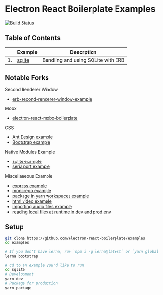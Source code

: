 # Electron React Boilerplate Examples

[![Build Status](https://travis-ci.com/electron-react-boilerplate/examples.svg?branch=master)](https://travis-ci.com/electron-react-boilerplate/examples)

## Table of Contents

|  | Example | Descrption |
| --- | --- | --- |
| 1.|  [sqlite](https://github.com/electron-react-boilerplate/examples/tree/master/examples/sqlite) | Bundling and using SQLite with ERB |

## Notable Forks

Second Renderer Window
* [erb-second-renderer-window-example](https://github.com/amilajack/erb-second-renderer-window-example)

Mobx
* [electron-react-mobx-boilerplate](https://github.com/gzgogo/electron-react-mobx-boilerplate)

CSS
* [Ant Design example](https://github.com/amilajack/erb-ant-design-example)
* [Bootstrap example](https://github.com/amilajack/erb-bootstrap-example)

Native Modules Example
* [sqlite example](https://github.com/amilajack/erb-sqlite-example)
* [serialport example](https://github.com/amilajack/erb-serialport-example)

Miscellaneous Example
* [express example](https://github.com/amilajack/erb-express-example)
* [monorepo example](https://github.com/amilajack/erb-monorepo-example)
* [package in yarn workspaces example](https://github.com/vikr01/erb-with-workspaces-example)
* [html video example](https://github.com/amilajack/erb-video-example)
* [importing audio files example](https://github.com/amilajack/erb-audio-example)
* [reading local files at runtime in dev and prod env](https://github.com/amilajack/erb-local-fs-read-example)

## Setup

```bash
git clone https://github.com/electron-react-boilerplate/examples
cd examples

# If you don't have lerna, run `npm i -g lerna@latest` or `yarn global add lerna@latest`
lerna bootstrap

# cd to an example you'd like to run
cd sqlite
# Development
yarn dev
# Package for production
yarn package
```
